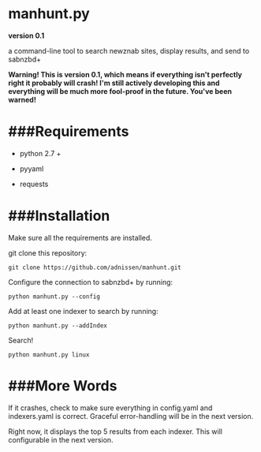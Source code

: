 manhunt.py
=======
**version 0.1**

a command-line tool to search newznab sites, display results, and send to sabnzbd+

**Warning! This is version 0.1, which means if everything isn't perfectly right it probably will crash! I'm still actively developing this and everything will be much more fool-proof in the future. You've been warned!**

###Requirements
====
- python 2.7 +

- pyyaml

- requests

###Installation
====
Make sure all the requirements are installed.

git clone this repository:

	git clone https://github.com/adnissen/manhunt.git

Configure the connection to sabnzbd+ by running:

	python manhunt.py --config
	
Add at least one indexer to search by running:

	python manhunt.py --addIndex
	
Search!

	python manhunt.py linux
	
###More Words
====
If it crashes, check to make sure everything in config.yaml and indexers.yaml is correct. Graceful error-handling will be in the next version.

Right now, it displays the top 5 results from each indexer. This will configurable in the next version.
